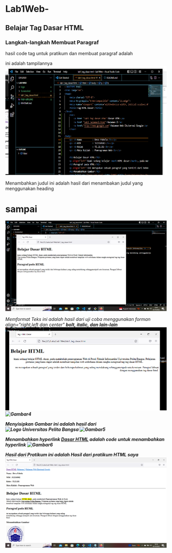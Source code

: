 # Lab1Web-
## Belajar Tag Dasar HTML

### Langkah-langkah Membuat Paragraf
hasil code tag untuk pratikum dan membuat paragraf adalah <p>
ini adalah tampilannya
![Gambar1](screenshot/ssc.png)

Menambahkan judul
ini adalah hasil dari menambakan judul yang menggunakan heading <h1> sampai <h6>
![Gambar2](screenshot/ss3.png)

Memformat Teks
ini adalah hasil dari uji coba menggunakan forman align="right,left dan center" <b> bolt, <i> italic, dan lain-lain
![Gambar3](screenshot/ss1.png) 
![Gambar4](screenshot/ss4.png)

Menyisipkan Gambar
ini adalah hasil dari <img src="logo upb.png" width="150" title="Logo Universitas Pelita Bangsa">
![Gambar5](screenshot/ss6)

Menambahkan hyperlink
<a href="lab1_tag_dasar.html">Dasar HTML</a> adalah code untuk menambahkan hyperlink 
![Gambar6](screenshot/ss2.png)

Hasil dari Pratikum
ini adalah Hasil dari pratikum HTML saya
![gambar7](screenshot/hsl.png)


